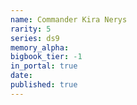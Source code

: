 ```yaml
---
name: Commander Kira Nerys
rarity: 5
series: ds9
memory_alpha:
bigbook_tier: -1
in_portal: true
date:
published: true
---
```



